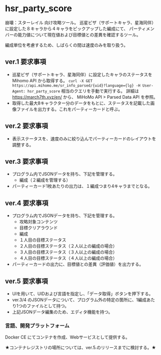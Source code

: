 # hsr_party_score

崩壊：スターレイル 向け攻略ツール。
巡星ビザ（サポートキャラ、星海同伴）に設定した８キャラから４キャラをピックアップした編成にて、
パーティメンバーの能力値について現在値および目標値との差異を確認するツール。

編成単位を考慮するため、しばらくの間は速度のみを取り扱う。

## ver.1 要求事項

* 巡星ビザ（サポートキャラ、星海同伴）に設定したキャラのステータスを Mihomo API から取得する。
  `curl -X GET https://api.mihomo.me/sr_info_parsed/{uid}?language={lg} -H User-Agent: hsr_party_score` 相当のクエリを手動で実行する。
  詳細は https://march7th.xyz/en/ から、 MiHoMo API > Parsed Data API を参照。
* 取得した最大8キャラクター分のデータをもとに、ステータスを記載した画像ファイルを出力する。これをパーティーカードと呼ぶ。

## ver.2 要求事項

* 表示ステータスを、速度のみに絞り込んでパーティーカードのレイアウトを調整する。

## ver.3 要求事項

* プログラム内でJSONデータを持ち、下記を管理する。
  * 編成（２編成を管理する）
* パーティーカード1枚あたりの出力は、１編成つまり4キャラまでとなる。

## ver.4 要求事項

* プログラム内でJSONデータを持ち、下記を管理する。
  * 攻略対象コンテンツ
  * 目標クリアラウンド
  * 編成
  * １人目の目標ステータス
  * ２人目の目標ステータス（２人以上の編成の場合）
  * ３人目の目標ステータス（３人以上の編成の場合）
  * ４人目の目標ステータス（４人以上の編成の場合）
* パーティーカードの出力に、目標値との差異（評価値）を出力する。

## ver.5 要求事項

* UIを用いて、UIDおよび言語を指定し、「データ取得」ボタンを押下する。
* ver.3/4 のJSONデータについて、プログラム外の特定の箇所に、1編成あたり1つのファイルとして持つ。
* 上記JSONデータ編集のため、エディタ機能を持つ。

### 言語、開発プラットフォーム

Docker CE にてコンテナを作成、Webサービスとして提供する。

★コンテナレジストリの場所については、ver.5.のリリースまでに検討する。★
